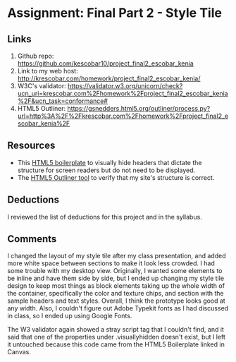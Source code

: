 # Assignment: Final Part 2 - Style Tile

## Links
1. Github repo: https://github.com/kescobar10/project_final2_escobar_kenia
2. Link to my web host: http://krescobar.com/homework/project_final2_escobar_kenia/
3. W3C's validator: https://validator.w3.org/unicorn/check?ucn_uri=krescobar.com%2Fhomework%2Fproject_final2_escobar_kenia%2F&ucn_task=conformance#
4. HTML5 Outliner: https://gsnedders.html5.org/outliner/process.py?url=http%3A%2F%2Fkrescobar.com%2Fhomework%2Fproject_final2_escobar_kenia%2F

## Resources
* This [HTML5 boilerplate](https://github.com/h5bp/html5-boilerplate/blob/master/src/css/main.css#L107-L169) to visually hide headers that dictate the structure for screen readers but do not need to be displayed.
* The [HTML5 Outliner tool](https://gsnedders.html5.org/outliner/) to verify that my site's structure is correct.

## Deductions
I reviewed the list of deductions for this project and in the syllabus.

## Comments
I changed the layout of my style tile after my class presentation, and added more white space between sections to make it look less crowded. I had some trouble with my desktop view. Originally, I wanted some elements to be inline and have them side by side, but I ended up changing my style tile design to keep most things as block elements taking up the whole width of the container, specifically the color and texture chips, and section with the sample headers and text styles. Overall, I think the prototype looks good at any width. Also, I couldn't figure out Adobe Typekit fonts as I had discussed in class, so I ended up using Google Fonts.

The W3 validator again showed a stray script tag that I couldn't find, and it said that one of the properties under .visuallyhidden doesn't exist, but I left it untouched because this code came from the HTML5 Boilerplate linked in Canvas.
